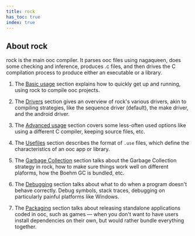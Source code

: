 ```yaml
---
title: rock
has_toc: true
index: true
---
```


## About rock

rock is the main ooc compiler. It parses ooc files using nagaqueen, does some
checking and inference, produces .c files, and then drives the C compilation process
to produce either an executable or a library.

 1. The [Basic usage](/docs/tools/rock/basic/) section explains how to quickly get
    up and running, using rock to compile ooc projects.

 2. The [Drivers](/docs/tools/rock/drivers/) section gives an overview of rock's various
    drivers, akin to compiling strategies, like the sequence driver (default), the make
    driver, and the android driver.

 3. The [Advanced usage](/docs/tools/rock/advanced/) section covers some less-often used
    options like using a different C compiler, keeping source files, etc.

 4. The [Usefiles](/docs/tools/rock/usefiles/) section describes the format of `.use` files,
    which define the characteristics of an ooc app or library.

 5. The [Garbage Collection](/docs/tools/rock/gc/) section talks about the Garbage Collection
    strategy in rock, how to make sure things work well on different plaforms, how the
    Boehm GC is bundled, etc.

 6. The [Debugging](/docs/tools/rock/debug/) section talks about what to do when a program
    doesn't behave correctly. Debug symbols, stack traces, debugging on particularly painful
    platforms like Windows.

 7. The [Packaging](/docs/tools/rock/packaging/) section talks about releasing standalone
    applications coded in ooc, such as games — when you don't want to have users install
    dependencies on their own, but would rather bundle everything together.

